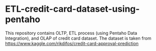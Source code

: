 # ETL-credit-card-dataset-using-pentaho
This repository contains OLTP, ETL process (using Pentaho Data Integration), and OLAP of credit card dataset. The dataset is taken from https://www.kaggle.com/rikdifos/credit-card-approval-prediction
